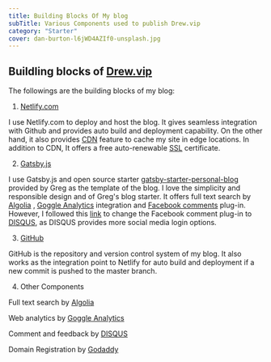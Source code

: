 ```yaml
---
title: Building Blocks Of My blog
subTitle: Various Components used to publish Drew.vip
category: "Starter"
cover: dan-burton-l6jWD4AZIf0-unsplash.jpg
---
```


## Buildling blocks of [Drew.vip](https://Drew.vip)

The followings are the building blocks of my blog:


1. [Netlify.com](https://www.netlify.com) 

I use Netlify.com to deploy and host the blog. It gives seamless integration with Github and provides auto build and deployment capability. On the other hand, it also provides [CDN](https://www.netlify.com/products/edge/) feature to cache my site in edge locations. In addition to CDN, It offers a free auto-renewable [SSL](https://docs.netlify.com/domains-https/https-ssl/) certificate. 

2. [Gatsby.js](https://www.gatsbyjs.org/)

I use Gatsby.js and open source starter [gatsby-starter-personal-blog](https://github.com/greglobinski/gatsby-starter-personal-blog) provided by Greg as the template of the blog. I love the simplicity and responsible design and of Greg's blog starter.  It offers full text search by [Algolia](https://www.algolia.com) , [Goggle Analytics](https://analytics.google.com) integration and [Facebook comments](https://developers.facebook.com/docs/plugins/comments/) plug-in.
However, I followed this [link](https://github.com/greglobinski/gatsby-starter-personal-blog/issues/85) to change the Facebook comment plug-in to [DISQUS](https://disqus.com/), as DISQUS provides more social media login options.

3. [GitHub](https://github.com/andrewlo1011)

GitHub is the repository and version control system of my blog. It also works as the integration point to Netlify for auto build and deployment if a new commit is pushed to the master branch.

4. Other Components

Full text search by [Algolia](https://www.algolia.com)

Web analytics by [Goggle Analytics](https://analytics.google.com)

Comment and feedback by [DISQUS](https://disqus.com/)

Domain Registration by [Godaddy](https://godaddy.com)

